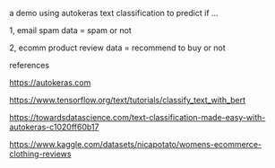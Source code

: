 a demo using autokeras text classification to predict if ...

1, email spam data = spam or not

2, ecomm product review data = recommend to buy or not

references 

https://autokeras.com

https://www.tensorflow.org/text/tutorials/classify_text_with_bert

https://towardsdatascience.com/text-classification-made-easy-with-autokeras-c1020ff60b17

https://www.kaggle.com/datasets/nicapotato/womens-ecommerce-clothing-reviews
